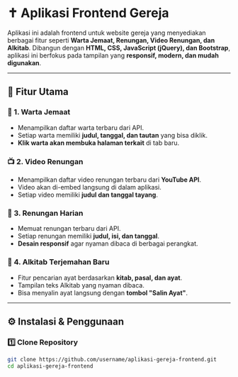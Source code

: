 # ✝️ Aplikasi Frontend Gereja

Aplikasi ini adalah frontend untuk website gereja yang menyediakan berbagai fitur seperti **Warta Jemaat, Renungan, Video Renungan, dan Alkitab**. Dibangun dengan **HTML, CSS, JavaScript (jQuery), dan Bootstrap**, aplikasi ini berfokus pada tampilan yang **responsif, modern, dan mudah digunakan**.

---

## 🎯 **Fitur Utama**

### 📜 1. **Warta Jemaat**
- Menampilkan daftar warta terbaru dari API.
- Setiap warta memiliki **judul, tanggal, dan tautan** yang bisa diklik.
- **Klik warta akan membuka halaman terkait** di tab baru.

### 📺 2. **Video Renungan**
- Menampilkan daftar video renungan terbaru dari **YouTube API**.
- Video akan di-embed langsung di dalam aplikasi.
- Setiap video memiliki **judul dan tanggal tayang**.

### 📖 3. **Renungan Harian**
- Memuat renungan terbaru dari API.
- Setiap renungan memiliki **judul, isi, dan tanggal**.
- **Desain responsif** agar nyaman dibaca di berbagai perangkat.

### 📖 4. **Alkitab Terjemahan Baru**
- Fitur pencarian ayat berdasarkan **kitab, pasal, dan ayat**.
- Tampilan teks Alkitab yang nyaman dibaca.
- Bisa menyalin ayat langsung dengan **tombol "Salin Ayat"**.

---

## ⚙️ **Instalasi & Penggunaan**
### 1️⃣ **Clone Repository**
```sh
git clone https://github.com/username/aplikasi-gereja-frontend.git
cd aplikasi-gereja-frontend
